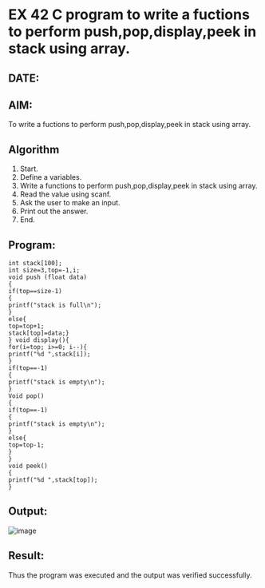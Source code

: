 

# EX 42 C program to write a fuctions to perform push,pop,display,peek in stack using array.
## DATE:
## AIM:
To write a fuctions to perform push,pop,display,peek in stack using array.

## Algorithm
1. Start. 
2. Define a variables. 
3. Write a functions to perform push,pop,display,peek in stack using array. 
4. Read the value using scanf. 
5. Ask the user to make an input. 
6. Print out the answer. 
7. End.

## Program:
```
int stack[100]; 
int size=3,top=-1,i; 
void push (float data) 
{ 
if(top==size-1) 
{ 
printf("stack is full\n"); 
} 
else{ 
top=top+1; 
stack[top]=data;} 
} void display(){ 
for(i=top; i>=0; i--){ 
printf("%d ",stack[i]); 
} 
if(top==-1) 
{ 
printf("stack is empty\n"); 
}
Void pop() 
{ 
if(top==-1) 
{ 
printf("stack is empty\n"); 
} 
else{ 
top=top-1; 
} 
} 
void peek() 
{ 
printf("%d ",stack[top]); 
} 
```

## Output:
![image](https://github.com/user-attachments/assets/d2596242-eca9-45e5-81c0-e3d4f5d9c88a)


## Result:
Thus the program was executed and the output was verified successfully.
